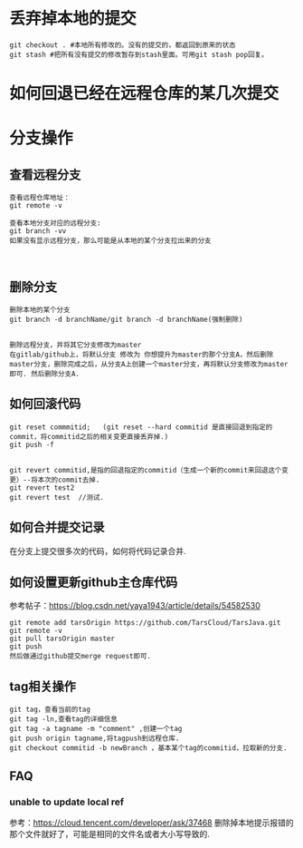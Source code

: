 # 丢弃掉本地的提交
```
git checkout . #本地所有修改的。没有的提交的，都返回到原来的状态
git stash #把所有没有提交的修改暂存到stash里面。可用git stash pop回复。
```


# 如何回退已经在远程仓库的某几次提交


# 分支操作
## 查看远程分支
```
查看远程仓库地址：
git remote -v

查看本地分支对应的远程分支:
git branch -vv
如果没有显示远程分支，那么可能是从本地的某个分支拉出来的分支



```

## 删除分支
```
删除本地的某个分支
git branch -d branchName/git branch -d branchName(强制删除)


删除远程分支，并将其它分支修改为master
在gitlab/github上，将默认分支 修改为 你想提升为master的那个分支A，然后删除master分支，删除完成之后，从分支A上创建一个master分支，再将默认分支修改为master即可. 然后删除分支A.

```

## 如何回滚代码
```
git reset commmitid;   (git reset --hard commitid 是直接回退到指定的commit，将commitid之后的相关变更直接丢弃掉.)
git push -f 


git revert commitid,是指的回退指定的commitid（生成一个新的commit来回退这个变更）--将本次的commit去掉.
git revert test2
git revert test  //测试.
```


## 如何合并提交记录
在分支上提交很多次的代码，如何将代码记录合并.

## 如何设置更新github主仓库代码
参考帖子：https://blog.csdn.net/yaya1943/article/details/54582530
```
git remote add tarsOrigin https://github.com/TarsCloud/TarsJava.git
git remote -v
git pull tarsOrigin master
git push
然后做通过github提交merge request即可.
```


## tag相关操作
```
git tag，查看当前的tag
git tag -ln,查看tag的详细信息
git tag -a tagname -m "comment" ,创建一个tag
git push origin tagname,将tagpush到远程仓库.
git checkout commitid -b newBranch ，基本某个tag的commitid，拉取新的分支.
```

## FAQ
### unable to update local ref
参考：https://cloud.tencent.com/developer/ask/37468
删除掉本地提示报错的那个文件就好了，可能是相同的文件名或者大小写导致的.

